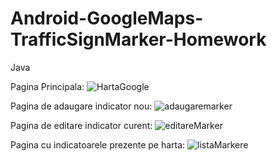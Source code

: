 # Android-GoogleMaps-TrafficSignMarker-Homework
Java

Pagina Principala:
![HartaGoogle](https://user-images.githubusercontent.com/80251617/186926266-d3a3be33-a694-4abb-a147-dd84ea9c23e3.jpg)

Pagina de adaugare indicator nou:
![adaugaremarker](https://user-images.githubusercontent.com/80251617/186926329-98bb6092-31b6-4887-8c42-532f75d538d3.jpg)

Pagina de editare indicator curent:
![editareMarker](https://user-images.githubusercontent.com/80251617/186926304-1ef62883-103f-4575-8d4b-4dafa5164d13.jpg)

Pagina cu indicatoarele prezente pe harta:
![listaMarkere](https://user-images.githubusercontent.com/80251617/186926359-eb8c11af-d5bd-43ce-81f9-3b68f57dfa41.jpg)

